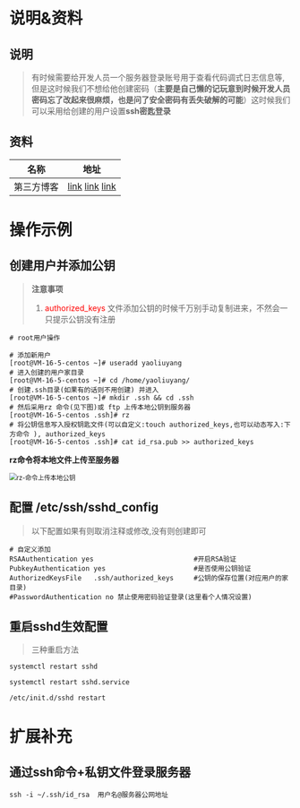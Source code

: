 

#  说明&资料

## 说明

> 有时候需要给开发人员一个服务器登录账号用于查看代码调式日志信息等,但是这时候我们不想给他创建密码（**主要是自己懒的记玩意到时候开发人员密码忘了改起来很麻烦，也是问了安全密码有丢失破解的可能**）这时候我们可以采用给创建的用户设置**ssh密匙登录**

## 资料

| 名称       | 地址                                                         |
| ---------- | ------------------------------------------------------------ |
| 第三方博客 | [link](https://blog.csdn.net/weixin_34233421/article/details/92426919?utm_medium=distribute.pc_relevant.none-task-blog-2~default~baidujs_baidulandingword~default-5-92426919-blog-125225720.pc_relevant_antiscanv4&spm=1001.2101.3001.4242.4&utm_relevant_index=8)   [link](https://blog.csdn.net/weixin_43860781/article/details/104898684)   [link](https://blog.csdn.net/weixin_44496885/article/details/125225720) |

# 操作示例

## **创建用户并添加公钥**

> **注意事项** 
>
> 1. <font color='red'>authorized_keys</font> 文件添加公钥的时候千万别手动复制进来，不然会一只提示公钥没有注册

```shell
# root用户操作

# 添加新用户
[root@VM-16-5-centos ~]# useradd yaoliuyang
# 进入创建的用户家目录
[root@VM-16-5-centos ~]# cd /home/yaoliuyang/
# 创建.ssh目录(如果有的话则不用创建) 并进入
[root@VM-16-5-centos ~]# mkdir .ssh && cd .ssh
# 然后采用rz 命令(见下图)或 ftp 上传本地公钥到服务器
[root@VM-16-5-centos .ssh]# rz
# 将公钥信息写入授权钥匙文件(可以自定义:touch authorized_keys,也可以动态写入:下方命令 ), authorized_keys 
[root@VM-16-5-centos .ssh]# cat id_rsa.pub >> authorized_keys
```

**rz命令将本地文件上传至服务器**

<img src="https://gitee.com/yaolliuyang/blogImages/raw/master/blogImages/image-20220627093503429.png" alt="rz-命令上传本地公钥" style="zoom: 80%;" />

## **配置 /etc/ssh/sshd_config**

> 以下配置如果有则取消注释或修改,没有则创建即可

```shell
# 自定义添加
RSAAuthentication yes                         #开启RSA验证
PubkeyAuthentication yes                      #是否使用公钥验证
AuthorizedKeysFile   .ssh/authorized_keys     #公钥的保存位置(对应用户的家目录)
#PasswordAuthentication no 禁止使用密码验证登录(这里看个人情况设置)
```

## **重启sshd**生效配置

> 三种重启方法

```shell
systemctl restart sshd

systemctl restart sshd.service

/etc/init.d/sshd restart
```

# 扩展补充

## 通过ssh命令+私钥文件登录服务器

```shell
ssh -i ~/.ssh/id_rsa  用户名@服务器公网地址
```

